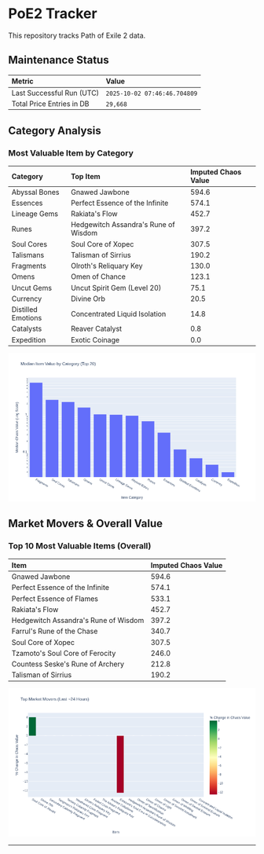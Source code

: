 # PoE2 Tracker

This repository tracks Path of Exile 2 data.

## Maintenance Status

<!-- START_MAINTENANCE -->
| Metric | Value |
|:---|:---|
| Last Successful Run (UTC) | `2025-10-02 07:46:46.704809` |
| Total Price Entries in DB | `29,668` |

<!-- END_MAINTENANCE -->

## Category Analysis

<!-- START_CATEGORY_ANALYSIS -->
### Most Valuable Item by Category
| Category | Top Item | Imputed Chaos Value |
| :--- | :--- | :--- |
| Abyssal Bones | Gnawed Jawbone | 594.6 |
| Essences | Perfect Essence of the Infinite | 574.1 |
| Lineage Gems | Rakiata's Flow | 452.7 |
| Runes | Hedgewitch Assandra's Rune of Wisdom | 397.2 |
| Soul Cores | Soul Core of Xopec | 307.5 |
| Talismans | Talisman of Sirrius | 190.2 |
| Fragments | Olroth's Reliquary Key | 130.0 |
| Omens | Omen of Chance | 123.1 |
| Uncut Gems | Uncut Spirit Gem (Level 20) | 75.1 |
| Currency | Divine Orb | 20.5 |
| Distilled Emotions | Concentrated Liquid Isolation | 14.8 |
| Catalysts | Reaver Catalyst | 0.8 |
| Expedition | Exotic Coinage | 0.0 |


![Category Analysis Chart](charts/category_analysis.png)
<!-- END_CATEGORY_ANALYSIS -->

## Market Movers & Overall Value

<!-- START_ANALYSIS -->
### Top 10 Most Valuable Items (Overall)
| Item | Imputed Chaos Value |
| :--- | :--- |
| Gnawed Jawbone | 594.6 |
| Perfect Essence of the Infinite | 574.1 |
| Perfect Essence of Flames | 533.1 |
| Rakiata's Flow | 452.7 |
| Hedgewitch Assandra's Rune of Wisdom | 397.2 |
| Farrul's Rune of the Chase | 340.7 |
| Soul Core of Xopec | 307.5 |
| Tzamoto's Soul Core of Ferocity | 246.0 |
| Countess Seske's Rune of Archery | 212.8 |
| Talisman of Sirrius | 190.2 |


![Market Movers Chart](charts/market_movers.png)
<!-- END_ANALYSIS -->

---
